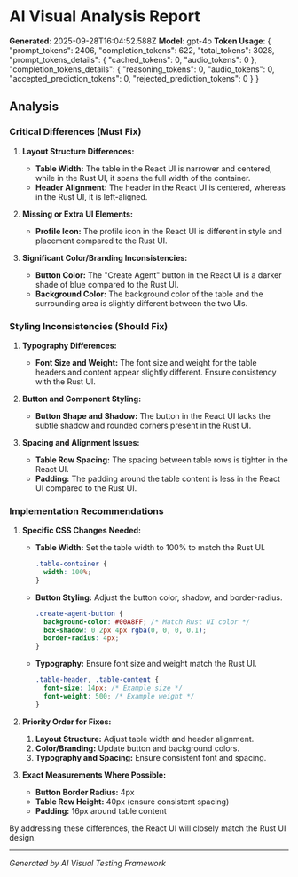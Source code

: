 # AI Visual Analysis Report

**Generated**: 2025-09-28T16:04:52.588Z
**Model**: gpt-4o
**Token Usage**: {
  "prompt_tokens": 2406,
  "completion_tokens": 622,
  "total_tokens": 3028,
  "prompt_tokens_details": {
    "cached_tokens": 0,
    "audio_tokens": 0
  },
  "completion_tokens_details": {
    "reasoning_tokens": 0,
    "audio_tokens": 0,
    "accepted_prediction_tokens": 0,
    "rejected_prediction_tokens": 0
  }
}

## Analysis

### Critical Differences (Must Fix)

1. **Layout Structure Differences:**
   - **Table Width:** The table in the React UI is narrower and centered, while in the Rust UI, it spans the full width of the container.
   - **Header Alignment:** The header in the React UI is centered, whereas in the Rust UI, it is left-aligned.

2. **Missing or Extra UI Elements:**
   - **Profile Icon:** The profile icon in the React UI is different in style and placement compared to the Rust UI.

3. **Significant Color/Branding Inconsistencies:**
   - **Button Color:** The "Create Agent" button in the React UI is a darker shade of blue compared to the Rust UI.
   - **Background Color:** The background color of the table and the surrounding area is slightly different between the two UIs.

### Styling Inconsistencies (Should Fix)

1. **Typography Differences:**
   - **Font Size and Weight:** The font size and weight for the table headers and content appear slightly different. Ensure consistency with the Rust UI.

2. **Button and Component Styling:**
   - **Button Shape and Shadow:** The button in the React UI lacks the subtle shadow and rounded corners present in the Rust UI.

3. **Spacing and Alignment Issues:**
   - **Table Row Spacing:** The spacing between table rows is tighter in the React UI.
   - **Padding:** The padding around the table content is less in the React UI compared to the Rust UI.

### Implementation Recommendations

1. **Specific CSS Changes Needed:**
   - **Table Width:** Set the table width to 100% to match the Rust UI.
     ```css
     .table-container {
       width: 100%;
     }
     ```
   - **Button Styling:** Adjust the button color, shadow, and border-radius.
     ```css
     .create-agent-button {
       background-color: #00A8FF; /* Match Rust UI color */
       box-shadow: 0 2px 4px rgba(0, 0, 0, 0.1);
       border-radius: 4px;
     }
     ```
   - **Typography:** Ensure font size and weight match the Rust UI.
     ```css
     .table-header, .table-content {
       font-size: 14px; /* Example size */
       font-weight: 500; /* Example weight */
     }
     ```

2. **Priority Order for Fixes:**
   1. **Layout Structure:** Adjust table width and header alignment.
   2. **Color/Branding:** Update button and background colors.
   3. **Typography and Spacing:** Ensure consistent font and spacing.

3. **Exact Measurements Where Possible:**
   - **Button Border Radius:** 4px
   - **Table Row Height:** 40px (ensure consistent spacing)
   - **Padding:** 16px around table content

By addressing these differences, the React UI will closely match the Rust UI design.

---
*Generated by AI Visual Testing Framework*
